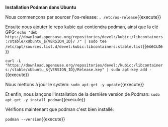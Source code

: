 
**Installation Podman dans Ubuntu**


Nous commençons par sourcer l'os-release:  `. /etc/os-release`{{execute}}

Ensuite nous ajouter le repo kubic qui contiendra podman, ainsi que la clé GPG: `echo "deb https://download.opensuse.org/repositories/devel:/kubic:/libcontainers:/stable/xUbuntu_${VERSION_ID}/ /" | sudo tee /etc/apt/sources.list.d/devel:kubic:libcontainers:stable.list`{{execute}}

`curl -L "https://download.opensuse.org/repositories/devel:/kubic:/libcontainers:/stable/xUbuntu_${VERSION_ID}/Release.key" | sudo apt-key add -`{{execute}}

Nous mettons à jour le system: `sudo apt-get -y update`{{execute}}

Et enfin, nous lançons l'installation de la dernière version de Podman: `sudo apt-get -y install podman`{{execute}}

Vérifions maintenant que podman c'est bien installé:  

`podman --version`{{execute}}
